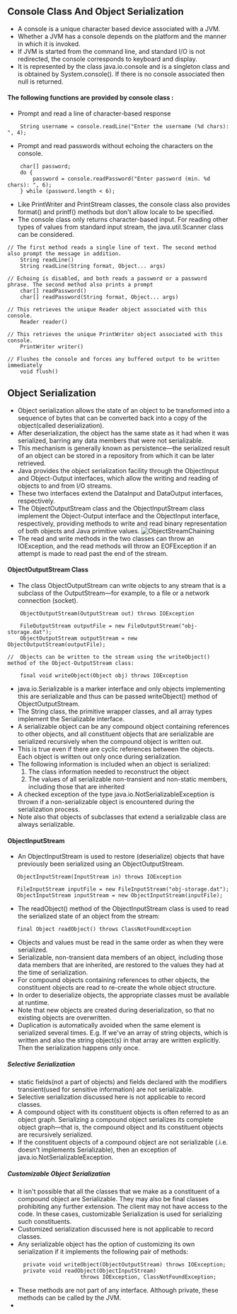## Console Class And Object Serialization
 - A console is a unique character based device associated with a JVM.
 - Whether a JVM has a console depends on the platform and the manner in which it is invoked.
 - If JVM is started from the command line, and standard I/O is not redirected, the console corresponds to keyboard and
display.
 - It is represented by the class java.io.console and is a singleton class and is obtained by System.console(). If there
is no console associated then null is returned.

#### The following functions are provided by console class :
 - Prompt and read a line of character-based response
```
    String username = console.readLine("Enter the username (%d chars): ", 4);
```
 - Prompt and read passwords without echoing the characters on the console.
```
    char[] password;
    do {
        password = console.readPassword("Enter password (min. %d chars): ", 6);
    } while (password.length < 6);
```
 - Like PrintWriter and PrintStream classes, the console class also provides format() and printf() methods but don't
allow locale to be specified.
 - The console class only returns character-based input. For reading other types of values from standard input stream,
the java.util.Scanner class can be considered.

```
// The first method reads a single line of text. The second method also prompt the message in addition.
    String readLine()
    String readLine(String format, Object... args)
    
// Echoing is disabled, and both reads a password or a password phrase. The second method also prints a prompt
    char[] readPassword()
    char[] readPassword(String format, Object... args)

// This retrieves the unique Reader object associated with this console.
    Reader reader()

// This retrieves the unique PrintWriter object associated with this console.
    PrintWriter writer()

// Flushes the console and forces any buffered output to be written immediately
    void flush()
```

## Object Serialization
 - Object serialization allows the state of an object to be transformed into a sequence of bytes that can be converted 
back into a copy of the object(called deserialization).
 - After deserialization, the object has the same state as it had when it was serialized, barring any data members that 
were not serializable. 
 - This mechanism is generally known as persistence—the serialized result of an object can be stored in a repository from
which it can be later retrieved.
 - Java provides the object serialization facility through the ObjectInput and Object-Output interfaces, which allow the
writing and reading of objects to and from I/O streams.
 - These two interfaces extend the DataInput and DataOutput interfaces, respectively.
 - The ObjectOutputStream class and the ObjectInputStream class implement the Object-Output interface and the ObjectInput
interface, respectively, providing methods to write and read binary representation of both objects and Java 
primitive values.
![ObjectStreamChaining](/Resources/ObjectStreamChaining.jpg)
 - The read and write methods in the two classes can throw an IOException, and the read methods will throw an EOFException
if an attempt is made to read past the end of the stream.

#### ObjectOutputStream Class
 - The class ObjectOutputStream can write objects to any stream that is a subclass of the OutputStream—for example, to a
file or a network connection (socket).
```
    ObjectOutputStream(OutputStream out) throws IOException

    FileOutputStream outputFile = new FileOutputStream("obj-storage.dat");
    ObjectOutputStream outputStream = new ObjectOutputStream(outputFile);

//  Objects can be written to the stream using the writeObject() method of the Object-OutputStream class:

    final void writeObject(Object obj) throws IOException
```
 - java.io.Serializable is a marker interface and only objects implementing this are serializable and thus can be passed
writeObject() method of ObjectOutputStream.
 - The String class, the primitive wrapper classes, and all array types implement the Serializable interface.
 - A serializable object can be any compound object containing references to other objects, and all constituent objects
that are serializable are serialized recursively when the compound object is written out. 
 - This is true even if there are cyclic references between the objects. Each object is written out only once during serialization.
 - The following information is included when an object is serialized:
   1. The class information needed to reconstruct the object
   2. The values of all serializable non-transient and non-static members, including those that are inherited
 - A checked exception of the type java.io.NotSerializableException is thrown if a non-serializable object is encountered
during the serialization process.
 - Note also that objects of subclasses that extend a serializable class are always serializable.

#### ObjectInputStream
 - An ObjectInputStream is used to restore (deserialize) objects that have previously been serialized using an ObjectOutputStream.
```
   ObjectInputStream(InputStream in) throws IOException

   FileInputStream inputFile = new FileInputStream("obj-storage.dat");
   ObjectInputStream inputStream = new ObjectInputStream(inputFile);
```
 - The readObject() method of the ObjectInputStream class is used to read the serialized state of an object from the stream:
```
   final Object readObject() throws ClassNotFoundException
```
 - Objects and values must be read in the same order as when they were serialized.
 - Serializable, non-transient data members of an object, including those data members that are inherited, are restored 
to the values they had at the time of serialization.
 - For compound objects containing references to other objects, the constituent objects are read to re-create the whole 
object structure.
 - In order to deserialize objects, the appropriate classes must be available at runtime.
 - Note that new objects are created during deserialization, so that no existing objects are overwritten.
 - Duplication is automatically avoided when the same element is serialized several times. E.g. If we've an array of string
objects, which is written and also the string object(s) in that array are written explicitly. Then the serialization 
happens only once.

##### Selective Serialization
 - static fields(not a part of objects) and fields declared with the modifiers transient(used for sensitive information) 
are not serializable.
 - Selective serialization discussed here is not applicable to record classes.
 - A compound object with its constituent objects is often referred to as an object graph. Serializing a compound object
serializes its complete object graph—that is, the compound object and its constituent objects are recursively serialized.
 - If the constituent objects of a compound object are not serializable (.i.e. doesn't implements Serializable), then an
exception of java.io.NotSerializableException.

##### Customizable Object Serialization
 - It isn't possible that all the classes that we make as a constituent of a compound object are Serializable. They may
also be final classes prohibiting any further extension. The client may not have access to the code. In these cases,
customizable Serialization is used for serializing such constituents.
 - Customized serialization discussed here is not applicable to record classes.
 - Any serializable object has the option of customizing its own serialization if it implements the following pair of methods:
```
     private void writeObject(ObjectOutputStream) throws IOException;
     private void readObject(ObjectInputStream)
                       throws IOException, ClassNotFoundException;
```
 - These methods are not part of any interface. Although private, these methods can be called by the JVM.
 - 